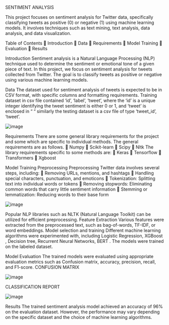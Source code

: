 SENTIMENT ANALYSIS

This project focuses on sentiment analysis for Twitter data, specifically classifying tweets as positive (0) or negative (1) using machine learning models. It involves techniques such as text mining, text analysis, data analysis, and data visualization.

Table of Contents
	Introduction
	Data
	Requirements
	Model Training
	Evaluation
	Results

Introduction
Sentiment analysis is a Natural Language Processing (NLP) technique used to determine the sentiment or emotional tone of a given piece of text. In this project, we focus on sentiment analysis for tweets collected from Twitter. The goal is to classify tweets as positive or negative using various machine learning models.

Data
The dataset used for sentiment analysis of tweets is expected to be in CSV format, with specific columns and formatting requirements. Training dataset in csv file contained ‘id’, ‘label’, ‘tweet’, where the ‘id’ is a unique integer identifying the tweet sentiment is either 0 or 1, and ‘tweet’ is enclosed in “ “ similarly the testing dataset is a csv file of type ‘tweet_id’, ‘tweet’.  

![image](https://github.com/shivani-hibare-123/Sentiment-Analysis/assets/122072816/605c27ef-aa2d-4798-a5b0-110402d36b5a)


 
 Requirements
There are some general library requirements for the project and some which are specific to individual methods. The general requirements are as follows.
	Numpy
	Scikit-learn
	Scipy
	Nltk
The library requirements specific to some methods are:
	Keras
	Tensorflow
	Transformers
	Xgboost

Model Training
Preprocessing
Preprocessing Twitter data involves several steps, including:
	Removing URLs, mentions, and hashtags
	Handling special characters, punctuation, and emoticons
	Tokenization: Splitting text into individual words or tokens
	Removing stopwords: Eliminating common words that carry little sentiment information
	Stemming or lemmatization: Reducing words to their base form

![image](https://github.com/shivani-hibare-123/Sentiment-Analysis/assets/122072816/27c5c3e3-090c-4f7c-a7c0-5f53cdd1d300)

 
Popular NLP libraries such as NLTK (Natural Language Toolkit)  can be utilized for efficient preprocessing.
Feature Extraction
Various features were extracted from the preprocessed text, such as bag-of-words, TF-IDF, or word embeddings.
Model selection and training
Different machine learning algorithms were experimented with, including Logistic Regression, XGBoost , Decision tree, Recurrent Neural Networks, BERT . The models were trained on the labeled dataset.

Model Evaluation
The trained models were evaluated using appropriate evaluation metrics such as Confusion matrix, accuracy, precision, recall, and F1-score. 
CONFUSION MATRIX 

 ![image](https://github.com/shivani-hibare-123/Sentiment-Analysis/assets/122072816/b79035de-d4d0-4c64-8e1e-6a46e1d8d98d)


CLASSIFICATION REPORT
 
 ![image](https://github.com/shivani-hibare-123/Sentiment-Analysis/assets/122072816/a1165d3d-3f04-417e-9b14-d61f8c0c582e)



Results
The trained sentiment analysis model achieved an accuracy of 96% on the evaluation dataset. However, the performance may vary depending on the specific dataset and the choice of machine learning algorithms.







